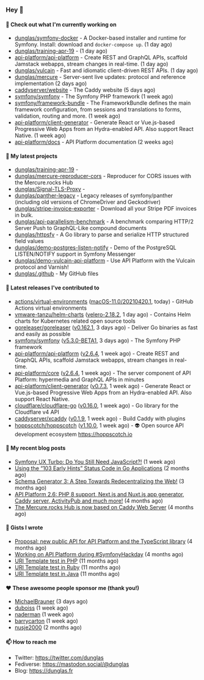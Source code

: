 ### Hey 👋

#### 👷 Check out what I'm currently working on

- [dunglas/symfony-docker](https://github.com/dunglas/symfony-docker) - A Docker-based installer and runtime for Symfony. Install: download and `docker-compose up`. (1 day ago)
- [dunglas/training-apr-19](https://github.com/dunglas/training-apr-19) -  (1 day ago)
- [api-platform/api-platform](https://github.com/api-platform/api-platform) - Create REST and GraphQL APIs, scaffold Jamstack webapps, stream changes in real-time. (1 day ago)
- [dunglas/vulcain](https://github.com/dunglas/vulcain) - Fast and idiomatic client-driven REST APIs. (1 day ago)
- [dunglas/mercure](https://github.com/dunglas/mercure) - Server-sent live updates: protocol and reference implementation (2 days ago)
- [caddyserver/website](https://github.com/caddyserver/website) - The Caddy website (5 days ago)
- [symfony/symfony](https://github.com/symfony/symfony) - The Symfony PHP framework (1 week ago)
- [symfony/framework-bundle](https://github.com/symfony/framework-bundle) - The FrameworkBundle defines the main framework configuration, from sessions and translations to forms, validation, routing and more. (1 week ago)
- [api-platform/client-generator](https://github.com/api-platform/client-generator) - Generate React or Vue.js-based Progressive Web Apps from an Hydra-enabled API. Also support React Native. (1 week ago)
- [api-platform/docs](https://github.com/api-platform/docs) - API Platform documentation (2 weeks ago)

#### 🌱 My latest projects

- [dunglas/training-apr-19](https://github.com/dunglas/training-apr-19) - 
- [dunglas/mercure-reproducer-cors](https://github.com/dunglas/mercure-reproducer-cors) - Reproducer for CORS issues with the Mercure.rocks Hub
- [dunglas/Signal-TLS-Proxy](https://github.com/dunglas/Signal-TLS-Proxy) - 
- [dunglas/panther-legacy](https://github.com/dunglas/panther-legacy) - Legacy releases of symfony/panther (including old versions of ChromeDriver and Geckodriver)
- [dunglas/stripe-invoice-exporter](https://github.com/dunglas/stripe-invoice-exporter) - Download all your Stripe PDF invoices in bulk.
- [dunglas/api-parallelism-benchmark](https://github.com/dunglas/api-parallelism-benchmark) - A benchmark comparing HTTP/2 Server Push to GraphQL-Like compound documents
- [dunglas/httpsfv](https://github.com/dunglas/httpsfv) - A Go library to parse and serialize HTTP structured field values
- [dunglas/demo-postgres-listen-notify](https://github.com/dunglas/demo-postgres-listen-notify) - Demo of the PostgreSQL LISTEN/NOTIFY support in Symfony Messenger
- [dunglas/demo-vulcain-api-platform](https://github.com/dunglas/demo-vulcain-api-platform) - Use API Platform with the Vulcain protocol and Varnish!
- [dunglas/.github](https://github.com/dunglas/.github) - My GitHub files

#### 🔭 Latest releases I've contributed to

- [actions/virtual-environments](https://github.com/actions/virtual-environments) ([macOS-11.0/20210420.1](https://github.com/actions/virtual-environments/releases/tag/macOS-11.0%2F20210420.1), today) - GitHub Actions virtual environments
- [vmware-tanzu/helm-charts](https://github.com/vmware-tanzu/helm-charts) ([velero-2.18.2](https://github.com/vmware-tanzu/helm-charts/releases/tag/velero-2.18.2), 1 day ago) - Contains Helm charts for Kubernetes related open source tools
- [goreleaser/goreleaser](https://github.com/goreleaser/goreleaser) ([v0.162.1](https://github.com/goreleaser/goreleaser/releases/tag/v0.162.1), 3 days ago) - Deliver Go binaries as fast and easily as possible
- [symfony/symfony](https://github.com/symfony/symfony) ([v5.3.0-BETA1](https://github.com/symfony/symfony/releases/tag/v5.3.0-BETA1), 3 days ago) - The Symfony PHP framework
- [api-platform/api-platform](https://github.com/api-platform/api-platform) ([v2.6.4](https://github.com/api-platform/api-platform/releases/tag/v2.6.4), 1 week ago) - Create REST and GraphQL APIs, scaffold Jamstack webapps, stream changes in real-time.
- [api-platform/core](https://github.com/api-platform/core) ([v2.6.4](https://github.com/api-platform/core/releases/tag/v2.6.4), 1 week ago) - The server component of API Platform: hypermedia and GraphQL APIs in minutes
- [api-platform/client-generator](https://github.com/api-platform/client-generator) ([v0.7.3](https://github.com/api-platform/client-generator/releases/tag/v0.7.3), 1 week ago) - Generate React or Vue.js-based Progressive Web Apps from an Hydra-enabled API. Also support React Native.
- [cloudflare/cloudflare-go](https://github.com/cloudflare/cloudflare-go) ([v0.16.0](https://github.com/cloudflare/cloudflare-go/releases/tag/v0.16.0), 1 week ago) - Go library for the Cloudflare v4 API
- [caddyserver/xcaddy](https://github.com/caddyserver/xcaddy) ([v0.1.9](https://github.com/caddyserver/xcaddy/releases/tag/v0.1.9), 1 week ago) - Build Caddy with plugins
- [hoppscotch/hoppscotch](https://github.com/hoppscotch/hoppscotch) ([v1.10.0](https://github.com/hoppscotch/hoppscotch/releases/tag/v1.10.0), 1 week ago) - 👽 Open source API development ecosystem https://hoppscotch.io

#### 📜 My recent blog posts

- [Symfony UX Turbo: Do You Still Need JavaScript?!](http://feedproxy.google.com/~r/dunglas/~3/icLJBhKwqcY/) (1 week ago)
- [Using the “103 Early Hints” Status Code in Go Applications](http://feedproxy.google.com/~r/dunglas/~3/WDhgVmMJ2T0/) (2 months ago)
- [Schema Generator 3: A Step Towards Redecentralizing the Web!](http://feedproxy.google.com/~r/dunglas/~3/-eYprhFHaXA/) (3 months ago)
- [API Platform 2.6: PHP 8 support, Next.js and Nuxt.js app generator, Caddy server, ActivityPub and much more!](http://feedproxy.google.com/~r/dunglas/~3/X1dkcrZS-qU/) (4 months ago)
- [The Mercure.rocks Hub is now based on Caddy Web Server](http://feedproxy.google.com/~r/dunglas/~3/MjBonxZ_8uQ/) (4 months ago)

#### 📓 Gists I wrote

- [Proposal: new public API for API Platform and the TypeScript library](https://gist.github.com/4da2026f34bf7f18e1db955ef8a9b417) (4 months ago)
- [Working on API Platform during #SymfonyHackday](https://gist.github.com/3949272d40e6390cdd2850a4f312a02a) (4 months ago)
- [URI Template test in PHP](https://gist.github.com/5b10b586427cf66e78a968f82f80691a) (11 months ago)
- [URI Template test in Ruby](https://gist.github.com/ec793690f66167cb849c02284ecf748d) (11 months ago)
- [URI Template test in Java](https://gist.github.com/788b70312231d24e46d7632c634784f5) (11 months ago)

#### ❤️ These awesome people sponsor me (thank you!)

- [MichaelBrauner](https://github.com/MichaelBrauner) (3 days ago)
- [duboiss](https://github.com/duboiss) (1 week ago)
- [naderman](https://github.com/naderman) (1 week ago)
- [barrycarton](https://github.com/barrycarton) (1 week ago)
- [nusje2000](https://github.com/nusje2000) (2 months ago)

#### 📫 How to reach me

- Twitter: https://twitter.com/dunglas
- Fediverse: https://mastodon.social/@dunglas
- Blog: https://dunglas.fr
